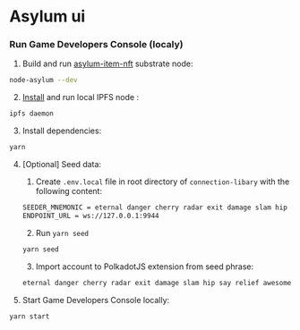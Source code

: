 # Asylum ui

### Run Game Developers Console (localy)

1. Build and run [asylum-item-nft](https://gitlab.com/asylum-space/asylum-item-nft) substrate node:
```bash
node-asylum --dev
```

2. [Install](https://docs.ipfs.io/install/command-line/#official-distributions) and run local IPFS node :
```bash
ipfs daemon
```

3. Install dependencies:
```bash
yarn
```

4. [Optional] Seed data:
    1. Create `.env.local` file in root directory of `connection-libary` with the following content:
    ```bash
    SEEDER_MNEMONIC = eternal danger cherry radar exit damage slam hip say relief awesome middle
    ENDPOINT_URL = ws://127.0.0.1:9944
    ```
   2. Run `yarn seed`
    ```bash
    yarn seed
    ```
   3. Import account to PolkadotJS extension from seed phrase:
    ```bash 
    eternal danger cherry radar exit damage slam hip say relief awesome middle
    ```
   
5. Start Game Developers Console locally:
```bash 
yarn start
```
